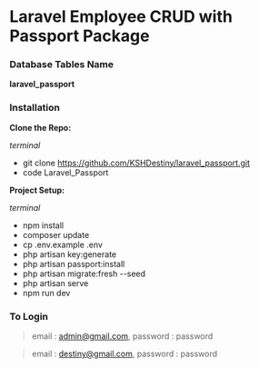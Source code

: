 # Laravel Employee CRUD with Passport Package

### Database Tables Name
**laravel_passport**

### Installation
**Clone the Repo:**

*terminal*
 - git clone https://github.com/KSHDestiny/laravel_passport.git
 - code Laravel_Passport

**Project Setup:**

*terminal*
 - npm install
 - composer update
 - cp .env.example .env
 - php artisan key:generate
 - php artisan passport:install
 - php artisan migrate:fresh --seed
 - php artisan serve
 - npm run dev

### To Login
> email : admin@gmail.com, password : password

> email : destiny@gmail.com, password : password
